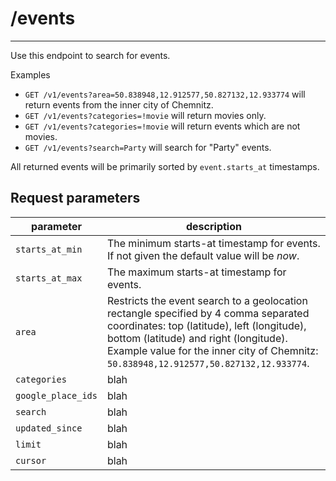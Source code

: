 # /events
-------------------

Use this endpoint to search for events.

Examples
* `GET /v1/events?area=50.838948,12.912577,50.827132,12.933774` will return events from the inner city of Chemnitz.
* `GET /v1/events?categories=!movie` will return movies only.
* `GET /v1/events?categories=!movie` will return events which are not movies.
* `GET /v1/events?search=Party` will search for "Party" events.

All returned events will be primarily sorted by `event.starts_at` timestamps.

Request parameters
------------------

parameter | description
--------- | -----------
`starts_at_min` | The minimum starts-at timestamp for events. If not given the default value will be *now*.
`starts_at_max` | The maximum starts-at timestamp for events.
`area` | Restricts the event search to a geolocation rectangle specified by 4 comma separated coordinates: top (latitude), left (longitude), bottom (latitude) and right (longitude). Example value for the inner city of Chemnitz: `50.838948,12.912577,50.827132,12.933774`.
`categories` | blah
`google_place_ids` | blah
`search` | blah
`updated_since` | blah
`limit` | blah
`cursor` | blah
